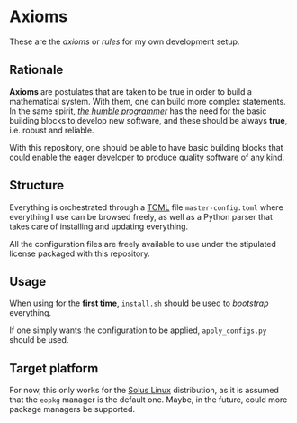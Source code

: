 # Axioms

These are the *axioms* or *rules* for my own development setup.

## Rationale

**Axioms** are postulates that are taken to be true in order to build a mathematical
system. With them, one can build more complex statements. In the same spirit,
[*the humble programmer*](https://www.cs.utexas.edu/~EWD/transcriptions/EWD03xx/EWD340.html)
has the need for the basic building blocks to develop new software, and these should
be always **true**, i.e. robust and reliable.

With this repository, one should be able to have basic building blocks that could enable
the eager developer to produce quality software of any kind.

## Structure

Everything is orchestrated through a [TOML](https://github.com/toml-lang/toml) file
`master-config.toml` where everything I use can be browsed freely, as well as a
Python parser that takes care of installing and updating everything.

All the configuration files are freely available to use under the stipulated license
packaged with this repository.

## Usage

When using for the **first time**, `install.sh` should be used to *bootstrap* everything.

If one simply wants the configuration to be applied, `apply_configs.py` should be used.

## Target platform

For now, this only works for the [Solus Linux](https://getsol.us/home/) distribution,
as it is assumed that the `eopkg` manager is the default one. Maybe, in the future, could
more package managers be supported.